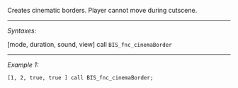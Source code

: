 Creates cinematic borders. Player cannot move during cutscene.


---
*Syntaxes:*

[mode, duration, sound, view] call `BIS_fnc_cinemaBorder`

---
*Example 1:*

```sqf
[1, 2, true, true ] call BIS_fnc_cinemaBorder;
```